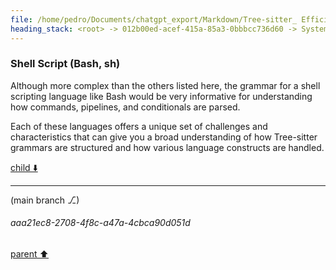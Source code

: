 ```yaml
---
file: /home/pedro/Documents/chatgpt_export/Markdown/Tree-sitter_ Efficient Incremental Parsing.md
heading_stack: <root> -> 012b00ed-acef-415a-85a3-0bbbcc736d60 -> System -> 3432677d-89e7-4f05-8a14-86a65e6e5caf -> System -> aaa2c029-cc12-4907-ae68-01b934f5d1be -> User -> 4e51a3d9-7fcd-432b-8926-7cd5d892246f -> Assistant -> Incremental Parsing -> Parsing Algorithm -> Error Recovery -> Grammar Definition -> Language Agnostic -> Real-world Use Cases -> Conclusion -> aaa2d86d-31e7-4fae-8bf8-c834b3aef56b -> User -> e7d59657-1891-40a5-8e8c-7aaa8a004343 -> Assistant -> Nodes -> Rules -> Precedence and Associativity -> Extras and Inline Rules -> External Tokens -> Summary -> aaa2c506-af4f-4894-a109-af6bcd0e29dc -> User -> 61074e26-28a5-4990-9528-4641aa89b5be -> Assistant -> JSON -> Markdown -> TOML (Tom's Obvious, Minimal Language) -> Regular Expressions -> YAML (Yet Another Markup Language) -> INI (Initialization File Format) -> GraphQL -> Shell Script (Bash, sh)
---
```

### Shell Script (Bash, sh)

Although more complex than the others listed here, the grammar for a shell scripting language like Bash would be very informative for understanding how commands, pipelines, and conditionals are parsed.

Each of these languages offers a unique set of challenges and characteristics that can give you a broad understanding of how Tree-sitter grammars are structured and how various language constructs are handled.

[child ⬇️](#aaa21ec8-2708-4f8c-a47a-4cbca90d051d)

---

(main branch ⎇)
###### aaa21ec8-2708-4f8c-a47a-4cbca90d051d
[parent ⬆️](#61074e26-28a5-4990-9528-4641aa89b5be)
